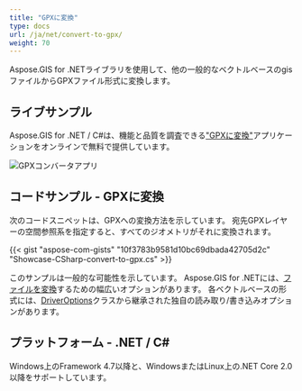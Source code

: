 ```yaml
---
title: "GPXに変換"
type: docs
url: /ja/net/convert-to-gpx/
weight: 70
---
```


Aspose.GIS for .NETライブラリを使用して、他の一般的なベクトルベースのgisファイルからGPXファイル形式に変換します。

## **ライブサンプル**

Aspose.GIS for .NET / C#は、機能と品質を調査できる["GPXに変換"](https://products.aspose.app/gis/conversion/convert-to-gpx)アプリケーションをオンラインで無料で提供しています。

![ GPXコンバータアプリ](conversion.png)

## **コードサンプル - GPXに変換**

次のコードスニペットは、GPXへの変換方法を示しています。 宛先GPXレイヤーの空間参照系を指定すると、すべてのジオメトリがそれに変換されます。

{{< gist "aspose-com-gists" "10f3783b9581d10bc69dbada42705d2c" "Showcase-CSharp-convert-to-gpx.cs" >}}

このサンプルは一般的な可能性を示しています。 Aspose.GIS for .NETには、[ファイルを変換](https://docs.aspose.com/gis/net/vector-layers/)するための幅広いオプションがあります。 各ベクトルベースの形式には、[DriverOptions](https://reference.aspose.com/gis/net/aspose.gis/driveroptions)クラスから継承された独自の読み取り/書き込みオプションがあります。

## **プラットフォーム - .NET / C#**

Windows上のFramework 4.7以降と、WindowsまたはLinux上の.NET Core 2.0以降をサポートしています。
